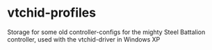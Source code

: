 vtchid-profiles
===============

Storage for some old controller-configs for the mighty Steel Battalion controller, used with the vtchid-driver in Windows XP